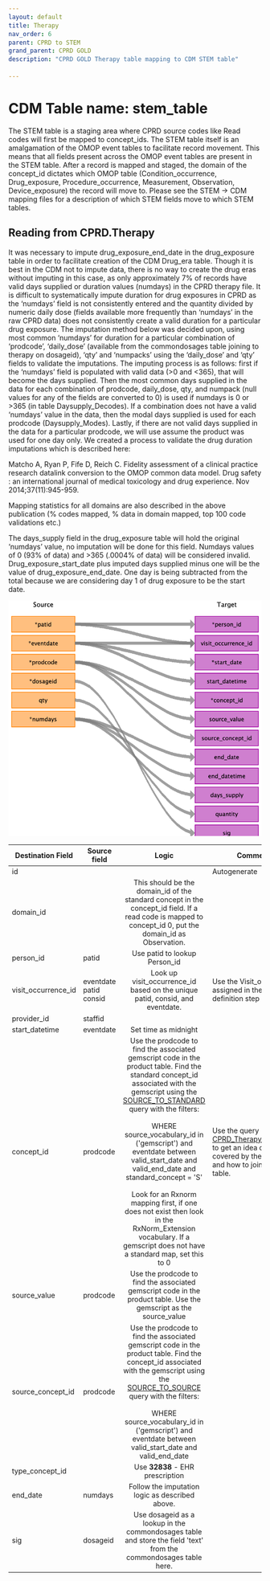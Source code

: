 ```yaml
---
layout: default
title: Therapy
nav_order: 6
parent: CPRD to STEM
grand_parent: CPRD GOLD
description: "CPRD GOLD Therapy table mapping to CDM STEM table"

---
```


# CDM Table name: stem_table

The STEM table is a staging area where CPRD source codes like Read codes will first be mapped to concept_ids. The STEM table itself is an amalgamation of the OMOP event tables to facilitate record movement. This means that all fields present across the OMOP event tables are present in the STEM table. After a record is mapped and staged, the domain of the concept_id dictates which OMOP table (Condition_occurrence, Drug_exposure, Procedure_occurrence, Measurement, Observation, Device_exposure) the record will move to. Please see the STEM -> CDM mapping files for a description of which STEM fields move to which STEM tables. 

## Reading from CPRD.Therapy

It was necessary to impute drug_exposure_end_date in the drug_exposure table in order to facilitate creation of the CDM Drug_era table. Though it is best in the CDM not to impute data, there is no way to create the drug eras without imputing in this case, as only approximately 7% of records have valid days supplied or duration values (numdays) in the CPRD therapy file. It is difficult to systematically impute duration for drug exposures in CPRD as the ‘numdays’ field is not consistently entered and the quantity divided by numeric daily dose (fields available more frequently than ‘numdays’ in the raw CPRD data) does not consistently create a valid duration for a particular drug exposure. The imputation method below was decided upon, using most common ‘numdays’ for duration for a particular combination of ‘prodcode’, ‘daily_dose’ (available from the commondosages table joining to therapy on dosageid), ‘qty’ and ‘numpacks’ using the ‘daily_dose’ and ‘qty’ fields to validate the imputations.
The imputing process is as follows: first if the ‘numdays’ field is populated with valid data (>0 and <365), that will become the days supplied.  Then the most common days supplied in the data for each combination of prodcode, daily_dose, qty, and numpack (null values for any of the fields are converted to 0) is used if numdays is 0 or >365 (in table Daysupply_Decodes).  If a combination does not have a valid ‘numdays’ value in the data, then the modal days supplied is used for each prodcode (Daysupply_Modes).  Lastly, if there are not valid days supplied in the data for a particular prodcode, we will use assume the product was used for one day only.  We created a process to validate the drug duration imputations which is described here:

Matcho A, Ryan P, Fife D, Reich C. Fidelity assessment of a clinical practice research datalink conversion to the OMOP common data model. Drug safety : an international journal of medical toxicology and drug experience. Nov 2014;37(11):945-959.

Mapping statistics for all domains are also described in the above publication (% codes mapped, % data in domain mapped, top 100 code validations etc.) 

The days_supply field in the drug_exposure table will hold the original ‘numdays’ value, no imputation will be done for this field.  Numdays values of 0 (93% of data) and >365 (.0004% of data) will be considered invalid.  Drug_exposure_start_date plus imputed days supplied minus one will be the value of drug_exposure_end_date.  One day is being subtracted from the total because we are considering day 1 of drug exposure to be the start date. 


![](images/image16.png)

| Destination Field | Source field | Logic | Comment field |
| --- | --- | :---: | --- |
| id |  |  | Autogenerate |
| domain_id |  |This should be the domain_id of the standard concept in the concept_id field. If a read code is mapped to concept_id 0, put the domain_id as Observation.  |  |
| person_id | patid | Use patid to lookup Person_id |  |
| visit_occurrence_id | eventdate  patid consid | Look up visit_occurrence_id based on the unique patid, consid, and eventdate. | Use the Visit_occurrence_id assigned in the previous visit definition step |
| provider_id | staffid |  |  |
| start_datetime | eventdate | Set time as midnight | |
| concept_id | prodcode | Use the prodcode to find the associated gemscript code in the product table. Find the standard concept_id associated with the gemscript using the [SOURCE_TO_STANDARD](https://github.com/OHDSI/ETL-LambdaBuilder/blob/master/docs/Standard%20Queries/SOURCE_TO_STANDARD.sql) query with the filters:  <br><br>  WHERE source_vocabulary_id in ('gemscript')  and eventdate between valid_start_date and valid_end_date  and standard_concept = 'S'  <br><br>  Look for an Rxnorm mapping first, if one does not exist then look in the RxNorm_Extension vocabulary.    If a gemscript does not have a standard map, set this to 0 | Use the query [CPRD_Therapy_Prodcodes.sql](https://github.com/OHDSI/ETL-LambdaBuilder/blob/master/docs/CPRD/Queries/CPRD_Therapy_Prodcodes.sql) to get an idea of the domains covered by the prodcodes and how to join to the product table.  |
| source_value | prodcode | Use the prodcode to find the associated gemscript code in the product table. Use the gemscript as the source_value | |
| source_concept_id | prodcode | Use the prodcode to find the associated gemscript code in the product table. Find the concept_id associated with the gemscript using the [SOURCE_TO_SOURCE](https://github.com/OHDSI/ETL-LambdaBuilder/blob/master/docs/Standard%20Queries/SOURCE_TO_SOURCE.sql) query with the filters:  <br><br>  WHERE source_vocabulary_id in ('gemscript')  and eventdate between valid_start_date and valid_end_date | |
| type_concept_id |  | Use **32838** - EHR prescription| |
| end_date | numdays | Follow the imputation logic as described above. |  |
| sig | dosageid | Use dosageid as a lookup in the commondosages table and store the field 'text' from the commondosages table here. |  |
